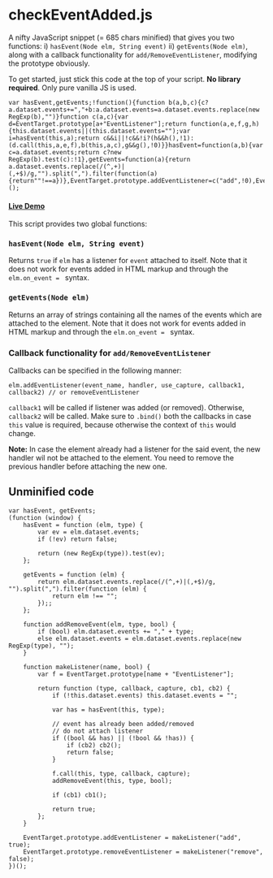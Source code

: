 # checkEventAdded.js
A nifty JavaScript snippet (= 685 chars minified) that gives you two functions: i) `hasEvent(Node elm, String event)` ii) `getEvents(Node elm)`, along with a callback functionality for `add/RemoveEventListener`, modifying the prototype obviously.

To get started, just stick this code at the top of your script. **No library required**. Only pure vanilla JS is used.

    var hasEvent,getEvents;!function(){function b(a,b,c){c?a.dataset.events+=","+b:a.dataset.events=a.dataset.events.replace(new RegExp(b),"")}function c(a,c){var d=EventTarget.prototype[a+"EventListener"];return function(a,e,f,g,h){this.dataset.events||(this.dataset.events="");var i=hasEvent(this,a);return c&&i||!c&&!i?(h&&h(),!1):(d.call(this,a,e,f),b(this,a,c),g&&g(),!0)}}hasEvent=function(a,b){var c=a.dataset.events;return c?new RegExp(b).test(c):!1},getEvents=function(a){return a.dataset.events.replace(/(^,+)|(,+$)/g,"").split(",").filter(function(a){return""!==a})},EventTarget.prototype.addEventListener=c("add",!0),EventTarget.prototype.removeEventListener=c("remove",!1)}();

#### [Live Demo](https://jsfiddle.net/vo51y90y/14/embedded/result/)

This script provides two global functions:

### `hasEvent(Node elm, String event)`

Returns `true` if `elm` has a listener for `event` attached to itself. Note that it does not work for events added in HTML markup and through the `elm.on_event = ` syntax.

### `getEvents(Node elm)`

Returns an array of strings containing all the names of the events which are attached to the element. Note that it does not work for events added in HTML markup and through the `elm.on_event = ` syntax.

### Callback functionality for `add/RemoveEventListener`

Callbacks can be specified in the following manner:

    elm.addEventListener(event_name, handler, use_capture, callback1, callback2) // or removeEventListener
    
`callback1` will be called if listener was added (or removed). Otherwise, `callback2` will be called. Make sure to `.bind()` both the callbacks in case `this` value is required, because otherwise the context of `this` would change.

**Note:** In case the element already had a listener for the said event, the new handler wil not be attached to the element. You need to remove the previous handler before attaching the new one.

## Unminified code

    var hasEvent, getEvents;
    (function (window) {
        hasEvent = function (elm, type) {
            var ev = elm.dataset.events;
            if (!ev) return false;
    
            return (new RegExp(type)).test(ev);
        };
    
        getEvents = function (elm) {
            return elm.dataset.events.replace(/(^,+)|(,+$)/g, "").split(",").filter(function (elm) {
                return elm !== "";
            });;
        };
    
        function addRemoveEvent(elm, type, bool) {
            if (bool) elm.dataset.events += "," + type;
            else elm.dataset.events = elm.dataset.events.replace(new RegExp(type), "");
        }
    
        function makeListener(name, bool) {
            var f = EventTarget.prototype[name + "EventListener"];
    
            return function (type, callback, capture, cb1, cb2) {
                if (!this.dataset.events) this.dataset.events = "";
    
                var has = hasEvent(this, type);
    
                // event has already been added/removed
                // do not attach listener
                if ((bool && has) || (!bool && !has)) {
                    if (cb2) cb2();
                    return false;
                }
    
                f.call(this, type, callback, capture);
                addRemoveEvent(this, type, bool);
    
                if (cb1) cb1();
    
                return true;
            };
        }

        EventTarget.prototype.addEventListener = makeListener("add", true);
        EventTarget.prototype.removeEventListener = makeListener("remove", false);
    })();
